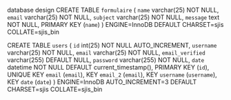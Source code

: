 database design
CREATE TABLE `formulaire` (
 `name` varchar(25) NOT NULL,
 `email` varchar(25) NOT NULL,
 `subject` varchar(25) NOT NULL,
 `message` text NOT NULL,
 PRIMARY KEY (`name`)
) ENGINE=InnoDB DEFAULT CHARSET=sjis COLLATE=sjis_bin

CREATE TABLE `users` (
 `id` int(25) NOT NULL AUTO_INCREMENT,
 `username` varchar(25) NOT NULL,
 `email` varchar(25) NOT NULL,
 `email_verified` varchar(255) DEFAULT NULL,
 `password` varchar(255) NOT NULL,
 `date` datetime NOT NULL DEFAULT current_timestamp(),
 PRIMARY KEY (`id`),
 UNIQUE KEY `email` (`email`),
 KEY `email_2` (`email`),
 KEY `username` (`username`),
 KEY `date` (`date`)
) ENGINE=InnoDB AUTO_INCREMENT=3 DEFAULT CHARSET=sjis COLLATE=sjis_bin
